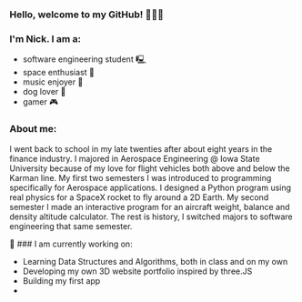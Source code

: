 ### Hello, welcome to my GitHub! 💁🏻‍♂️

### I'm Nick. I am a:
- software engineering student 🖳
- space enthusiast 🚀
- music enjoyer 🎵
- dog lover 🐶
- gamer 🎮

### About me:
I went back to school in my late twenties after about eight years in the finance industry. I majored in Aerospace Engineering @ Iowa State University because of my love for flight vehicles both above and below the Karman line. My first two semesters I was introduced to programming specifically for Aerospace applications. I designed a Python program using real physics for a SpaceX rocket to fly around a 2D Earth. My second semester I made an interactive program for an aircraft weight, balance and density altitude calculator. The rest is history, I switched majors to software engineering that same semester.

🌱 ### I am currently working on:
- Learning Data Structures and Algorithms, both in class and on my own
- Developing my own 3D website portfolio inspired by three.JS
- Building my first app
- 



<!--
**mccnick/mccnick** is a ✨ _special_ ✨ repository because its `README.md` (this file) appears on your GitHub profile.

Here are some ideas to get you started:

- 🔭 I’m currently working on ...
- 🌱 I’m currently learning ...
- 👯 I’m looking to collaborate on ...
- 🤔 I’m looking for help with ...
- 💬 Ask me about ...
- 📫 How to reach me: ...
- 😄 Pronouns: ...
- ⚡ Fun fact: ...
-->
